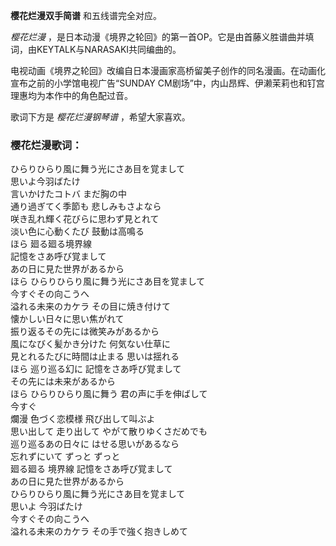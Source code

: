 

**樱花烂漫双手简谱** 和五线谱完全对应。

_樱花烂漫_ ，是日本动漫《境界之轮回》的第一首OP。它是由首藤义胜谱曲并填词，由KEYTALK与NARASAKI共同编曲的。

电视动画《境界之轮回》改编自日本漫画家高桥留美子创作的同名漫画。在动画化宣布之前的小学馆电视广告“SUNDAY
CM剧场”中，内山昂辉、伊濑茉莉也和钉宫理惠均为本作中的角色配过音。

歌词下方是 _樱花烂漫钢琴谱_ ，希望大家喜欢。

### 樱花烂漫歌词：

ひらりひらり風に舞う光にさあ目を覚まして  
思いよ今羽ばたけ  
言いかけたコトバ まだ胸の中  
通り過ぎてく季節も 悲しみもさよなら  
咲き乱れ輝く花びらに思わず見とれて  
淡い色に心動くたび 鼓動は高鳴る  
ほら 廻る廻る境界線  
記憶をさあ呼び覚まして  
あの日に見た世界があるから  
ほら ひらりひらり風に舞う光にさあ目を覚まして  
今すぐその向こうへ  
溢れる未来のカケラ その目に焼き付けて  
懐かしい日々に思い焦がれて  
振り返るその先には微笑みがあるから  
風になびく髪かき分けた 何気ない仕草に  
見とれるたびに時間は止まる 思いは揺れる  
ほら 巡り巡る幻に 記憶をさあ呼び覚まして  
その先には未来があるから  
ほら ひらりひらり風に舞う 君の声に手を伸ばして  
今すぐ  
爛漫 色づく恋模様 飛び出して叫ぶよ  
思い出して 走り出して やがて散りゆくさだめでも  
巡り巡るあの日々に はせる思いがあるなら  
忘れずにいて ずっと ずっと  
廻る廻る 境界線 記憶をさあ呼び覚まして  
あの日に見た世界があるから  
ひらりひらり風に舞う光にさあ目を覚まして  
思いよ 今羽ばたけ  
今すぐその向こうへ  
溢れる未来のカケラ その手で強く抱きしめて

